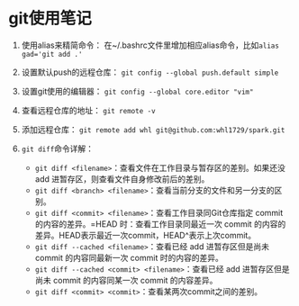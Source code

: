 # git使用笔记

1. 使用alias来精简命令：
在\~/.bashrc文件里增加相应alias命令，比如`alias gad='git add .'`

2. 设置默认push的远程仓库：
`git config --global push.default simple`

3. 设置git使用的编辑器：
`git config --global core.editor "vim"`

4. 查看远程仓库的地址：
`git remote -v`

5. 添加远程仓库：
`git remote add whl git@github.com:whl1729/spark.git`

6. `git diff`命令详解：
    * `git diff <filename>`：查看文件在工作目录与暂存区的差别。如果还没 add 进暂存区，则查看文件自身修改前后的差别。
    * `git diff <branch> <filename>`：查看当前分支的文件和另一分支的区别。
    * `git diff <commit> <filename>`：查看工作目录同Git仓库指定 commit 的内容的差异。<commit>=HEAD 时：查看工作目录同最近一次 commit 的内容的差异。HEAD表示最近一次commit，HEAD^表示上次commit。
    * `git diff --cached <filename>`：查看已经 add 进暂存区但是尚未 commit 的内容同最新一次 commit 时的内容的差异。 
    * `git diff --cached <commit> <filename>`：查看已经 add 进暂存区但是尚未 commit 的内容同某一次 commit 的内容差异。
    * `git diff <commit> <commit>`：查看某两次commit之间的差别。

